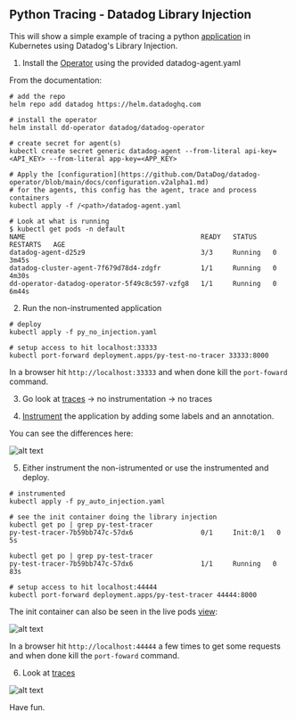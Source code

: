 Python Tracing - Datadog Library Injection
--

This will show a simple example of tracing a python [application](https://github.com/docker/awesome-compose/tree/master/flask) 
in Kubernetes using Datadog's Library Injection.  
  
1) Install the [Operator](https://docs.datadoghq.com/getting_started/containers/datadog_operator/)
using the provided datadog-agent.yaml  
    
From the documentation:  
  
```  
# add the repo  
helm repo add datadog https://helm.datadoghq.com  
  
# install the operator  
helm install dd-operator datadog/datadog-operator  
  
# create secret for agent(s)  
kubectl create secret generic datadog-agent --from-literal api-key=<API_KEY> --from-literal app-key=<APP_KEY>  
  
# Apply the [configuration](https://github.com/DataDog/datadog-operator/blob/main/docs/configuration.v2alpha1.md) 
# for the agents, this config has the agent, trace and process containers  
kubectl apply -f /<path>/datadog-agent.yaml  
  
# Look at what is running  
$ kubectl get pods -n default  
NAME                                            READY   STATUS    RESTARTS   AGE  
datadog-agent-d25z9                             3/3     Running   0          3m45s  
datadog-cluster-agent-7f679d78d4-zdgfr          1/1     Running   0          4m30s  
dd-operator-datadog-operator-5f49c8c597-vzfg8   1/1     Running   0          6m44s  
```  
  
2) Run the non-instrumented application  
  
```  
# deploy  
kubectl apply -f py_no_injection.yaml  
  
# setup access to hit localhost:33333  
kubectl port-forward deployment.apps/py-test-no-tracer 33333:8000  
```  
  
In a browser hit ```http://localhost:33333``` and when done kill the ```port-foward``` command.  
  
3) Go look at [traces](https://app.datadoghq.com/apm/traces) -> no instrumentation -> no traces  
  
4) [Instrument](https://docs.datadoghq.com/tracing/trace_collection/library_injection_local/?tab=kubernetes) 
the application by adding some labels and an annotation.  
  
You can see the differences here:  
  
![alt text](https://github.com/jgibbons-cp/datadog/blob/main/kubernetes/python_library_injection_tracing/instrumentation_changes.png?raw=true)  
  
5) Either instrument the non-istrumented or use the instrumented and deploy.  
  
```  
# instrumented  
kubectl apply -f py_auto_injection.yaml  
  
# see the init container doing the library injection  
kubectl get po | grep py-test-tracer  
py-test-tracer-7b59bb747c-57dx6                 0/1     Init:0/1   0          5s  
  
kubectl get po | grep py-test-tracer  
py-test-tracer-7b59bb747c-57dx6                 1/1     Running   0          83s  
  
# setup access to hit localhost:44444  
kubectl port-forward deployment.apps/py-test-tracer 44444:8000  
```  
  
The init container can also be seen in the live pods [view](https://app.datadoghq.com/orchestration/overview/pod):  
  
![alt text](https://github.com/jgibbons-cp/datadog/blob/main/kubernetes/python_library_injection_tracing/live_containers_view.png?raw=true)  


In a browser hit ```http://localhost:44444``` a few times to get some requests and when done kill the ```port-foward``` command.  
    
6) Look at [traces](https://app.datadoghq.com/apm/traces)  
  
![alt text](https://github.com/jgibbons-cp/datadog/blob/main/kubernetes/python_library_injection_tracing/trace.png?raw=true)  
  
Have fun.  


